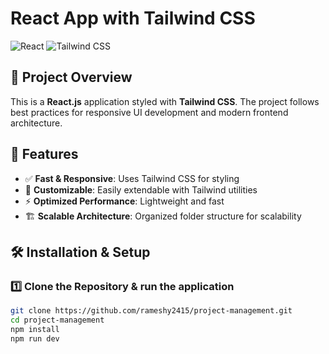 # React App with Tailwind CSS

![React](https://img.shields.io/badge/React-18.0-blue?style=flat&logo=react)
![Tailwind CSS](https://img.shields.io/badge/TailwindCSS-3.0-blue?style=flat&logo=tailwind-css)

## 🚀 Project Overview
This is a **React.js** application styled with **Tailwind CSS**. The project follows best practices for responsive UI development and modern frontend architecture.

## 📂 Features
- ✅ **Fast & Responsive**: Uses Tailwind CSS for styling
- 🎨 **Customizable**: Easily extendable with Tailwind utilities
- ⚡ **Optimized Performance**: Lightweight and fast
- 🏗 **Scalable Architecture**: Organized folder structure for scalability

## 🛠️ Installation & Setup

### **1️⃣ Clone the Repository & run the application**
```sh
git clone https://github.com/rameshy2415/project-management.git
cd project-management
npm install
npm run dev
